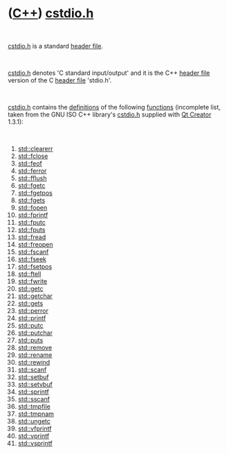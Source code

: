 



 

 

 

 

 

([C++](Cpp.md)) [cstdio.h](CppCstdioH.md)
===========================================

 

[cstdio.h](CppCstdioH.md) is a standard [header
file](CppHeaderFile.md).

 

[cstdio.h](CppCstdioH.md) denotes 'C standard input/output' and it is
the C++ [header file](CppHeaderFile.md) version of the C [header
file](CppHeaderFile.md) 'stdio.h'.

 

[cstdio.h](CppCstdioH.md) contains the [definitions](CppDefinition.md)
of the following [functions](CppFunction.md) (incomplete list, taken
from the GNU ISO C++ library's [cstdio.h](CppCstdioH.md) supplied with
[Qt Creator](CppQtCreator.md) 1.3.1):

 

1.  [std::clearerr](CppClearerr.md)
2.  [std::fclose](CppFclose.md)
3.  [std::feof](CppFeof.md)
4.  [std::ferror](CppFerror.md)
5.  [std::fflush](CppFflush.md)
6.  [std::fgetc](CppFgetc.md)
7.  [std::fgetpos](CppFgetpos.md)
8.  [std::fgets](CppFgets.md)
9.  [std::fopen](CppFopen.md)
10. [std::fprintf](CppFprintf.md)
11. [std::fputc](CppFputc.md)
12. [std::fputs](CppFputs.md)
13. [std::fread](CppFread.md)
14. [std::freopen](CppFreopen.md)
15. [std::fscanf](CppFscanf.md)
16. [std::fseek](CppFseek.md)
17. [std::fsetpos](CppFsetpos.md)
18. [std::ftell](CppFtell.md)
19. [std::fwrite](CppFwrite.md)
20. [std::getc](CppGetc.md)
21. [std::getchar](CppGetchar.md)
22. [std::gets](CppGets.md)
23. [std::perror](CppPerror.md)
24. [std::printf](CppPrintf.md)
25. [std::putc](CppPutc.md)
26. [std::putchar](CppPutchar.md)
27. [std::puts](CppPuts.md)
28. [std::remove](CppRemove.md)
29. [std::rename](CppRename.md)
30. [std::rewind](CppRewind.md)
31. [std::scanf](CppScanf.md)
32. [std::setbuf](CppSetbuf.md)
33. [std::setvbuf](CppSetvbuf.md)
34. [std::sprintf](CppSprintf.md)
35. [std::sscanf](CppSscanf.md)
36. [std::tmpfile](CppTmpfile.md)
37. [std::tmpnam](CppTmpnam.md)
38. [std::ungetc](CppUngetc.md)
39. [std::vfprintf](CppVfprintf.md)
40. [std::vprintf](CppVprintf.md)
41. [std::vsprintf](CppVsprintf.md)

 

 

 

 

 





 



